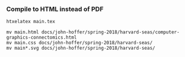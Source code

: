 ### Compile to HTML instead of PDF

```
htxelatex main.tex

mv main.html docs/john-hoffer/spring-2018/harvard-seas/computer-graphics-connectomics.html
mv main.css docs/john-hoffer/spring-2018/harvard-seas/
mv main*.svg docs/john-hoffer/spring-2018/harvard-seas/
```

